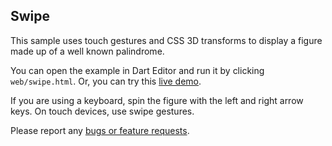 ## Swipe

This sample uses touch gestures and CSS 3D transforms to display a figure made
up of a well known palindrome.

You can open the example in Dart Editor and run it by clicking
`web/swipe.html`.
Or, you can try this
[live demo](http://www.dartlang.org/samples/swipe/).

If you are using a keyboard, spin the figure with the left and
right arrow keys. On touch devices, use swipe gestures.

Please report any [bugs or feature requests](http://dartbug.com/new).
